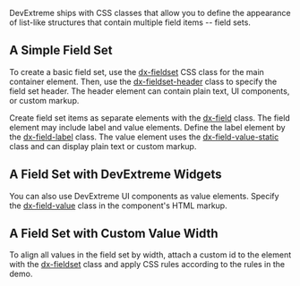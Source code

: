 DevExtreme ships with CSS classes that allow you to define the appearance of list-like structures that contain multiple field items -- field sets.

## A Simple Field Set

To create a basic field set, use the [dx-fieldset](/Documentation/ApiReference/UI_Components/CSS_Classes/#dx-fieldset) CSS class for the main container element. Then, use the [dx-fieldset-header](/Documentation/ApiReference/UI_Components/CSS_Classes/#dx-fieldset-header) class to specify the field set header. The header element can contain plain text, UI components, or custom markup. 

Create field set items as separate elements with the [dx-field](/Documentation/ApiReference/UI_Components/CSS_Classes/#dx-field) class. The field element may include label and value elements. Define the label element by the [dx-field-label](/Documentation/ApiReference/UI_Components/CSS_Classes/#dx-field-label) class. The value element uses the [dx-field-value-static](/Documentation/ApiReference/UI_Components/CSS_Classes/#dx-field-value-static) class and can display plain text or custom markup. 

## A Field Set with DevExtreme Widgets

You can also use DevExtreme UI components as value elements. Specify the [dx-field-value](/Documentation/ApiReference/UI_Components/CSS_Classes/#dx-field-value) class in the component's HTML markup.

## A Field Set with Custom Value Width

To align all values in the field set by width, attach a custom id to the element with the [dx-fieldset](/Documentation/ApiReference/UI_Components/CSS_Classes/#dx-fieldset) class and apply CSS rules according to the rules in the demo.